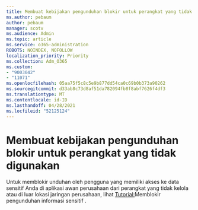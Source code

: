 ```yaml
---
title: Membuat kebijakan pengunduhan blokir untuk perangkat yang tidak digunakan
ms.author: pebaum
author: pebaum
manager: scotv
ms.audience: Admin
ms.topic: article
ms.service: o365-administration
ROBOTS: NOINDEX, NOFOLLOW
localization_priority: Priority
ms.collection: Adm_O365
ms.custom:
- "9003042"
- "11071"
ms.openlocfilehash: 05aa75f5c8c5e9b877dd54ca0c69b0b373a90262
ms.sourcegitcommit: d33ab8c73d8af51da782094fb8f8abf7626f4df3
ms.translationtype: MT
ms.contentlocale: id-ID
ms.lasthandoff: 04/28/2021
ms.locfileid: "52125124"
---
```

# <a name="create-a-block-download-policy-for-unmanaged-devices"></a>Membuat kebijakan pengunduhan blokir untuk perangkat yang tidak digunakan

Untuk memblokir unduhan oleh pengguna yang memiliki akses ke data sensitif Anda di aplikasi awan perusahaan dari perangkat yang tidak kelola atau di luar lokasi jaringan perusahaan, lihat [Tutorial:](https://docs.microsoft.com/cloud-app-security/use-case-proxy-block-session-aad)Memblokir pengunduhan informasi sensitif .



